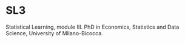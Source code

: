 # SL3
Statistical Learning, module III. PhD in Economics, Statistics and Data Science, University of Milano-Bicocca. 
